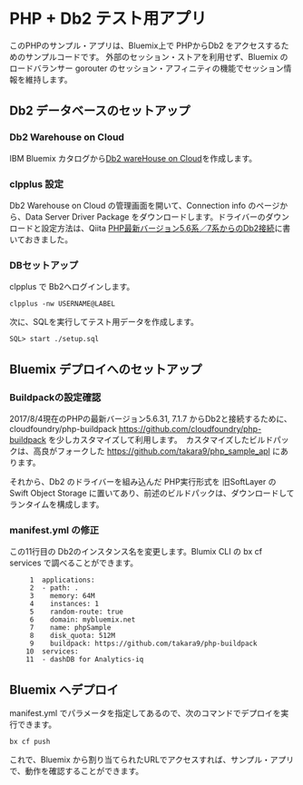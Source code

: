 # PHP + Db2 テスト用アプリ

このPHPのサンプル・アプリは、Bluemix上で PHPからDb2 をアクセスするためのサンプルコードです。
外部のセッション・ストアを利用せず、Bluemix のロードバランサー gorouter のセッション・アフィニティの機能でセッション情報を維持します。

## Db2 データベースのセットアップ

### Db2 Warehouse on Cloud
IBM Bluemix カタログから[Db2 wareHouse on Cloud](https://console.bluemix.net/catalog/services/db2-warehouse-on-cloud?region=ibm:yp:au-syd&env_id=ibm:yp:us-south&taxonomyNavigation=services)を作成します。

### clpplus 設定
Db2 Warehouse on Cloud の管理画面を開いて、Connection info のページから、Data Server Driver Package をダウンロードします。ドライバーのダウンロードと設定方法は、Qiita [PHP最新バージョン5.6系／7系からのDb2接続](http://qiita.com/MahoTakara/items/24cd9acd0249186ea617)に書いておきました。


### DBセットアップ
clpplus で Bb2へログインします。

~~~
clpplus -nw USERNAME@LABEL
~~~

次に、SQLを実行してテスト用データを作成します。

~~~
SQL> start ./setup.sql
~~~


## Bluemix デプロイへのセットアップ

### Buildpackの設定確認

2017/8/4現在のPHPの最新バージョン5.6.31, 7.1.7 からDb2と接続するために、cloudfoundry/php-buildpack https://github.com/cloudfoundry/php-buildpack を少しカスタマイズして利用します。　カスタマイズしたビルドパックは、高良がフォークした https://github.com/takara9/php_sample_apl にあります。

それから、Db2 のドライバーを組み込んだ PHP実行形式を 旧SoftLayer の Swift Object Storage に置いてあり、前述のビルドパックは、ダウンロードしてランタイムを構成します。


### manifest.yml の修正
この11行目の Db2のインスタンス名を変更します。Blumix CLI の bx cf services で調べることができます。

~~~
     1	applications:
     2	- path: .
     3	  memory: 64M
     4	  instances: 1
     5	  random-route: true
     6	  domain: mybluemix.net
     7	  name: phpSample
     8	  disk_quota: 512M
     9	  buildpack: https://github.com/takara9/php-buildpack
    10	services:
    11	- dashDB for Analytics-iq
~~~


## Bluemix へデプロイ

manifest.yml でパラメータを指定してあるので、次のコマンドでデプロイを実行できます。

~~~
bx cf push
~~~
 
これで、Bluemix から割り当てられたURLでアクセスすれば、サンプル・アプリで、動作を確認することができます。







